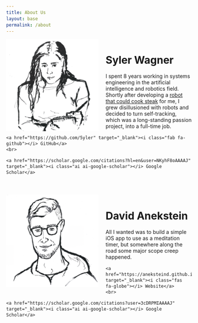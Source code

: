 ```yaml
---
title: About Us
layout: base
permalink: /about
---
```


<head>
    <!-- Adding Font Awesome for icons -->
    <link rel="stylesheet" href="https://cdnjs.cloudflare.com/ajax/libs/font-awesome/6.0.0-beta3/css/all.min.css">
    <link rel="stylesheet" href="https://cdn.jsdelivr.net/npm/academicons@1.9.1/css/academicons.min.css">

</head>

<div style="overflow: hidden; margin-bottom: 40px;">
    <img src="/assets/syler.png" alt="Syler's section image" style="width: 250px; float: left; margin-right: 20px">
    <h1>Syler Wagner</h1>
    <p>I spent 8 years working in systems engineering in the artificial intelligence and robotics field. Shortly after developing a <a href="https://www.dexai.com/media?wchannelid=jnfauunvc0&wmediaid=19do0jl3ul" target="_blank">robot that could cook steak</a> for me, I grew disillusioned with robots and decided to turn self-tracking, which was a long-standing passion project, into a full-time job.</p>

<!-- GitHub -->
    <a href="https://github.com/5yler" target="_blank"><i class="fab fa-github"></i> GitHub</a>
    <br>

<!-- Google Scholar -->
    <a href="https://scholar.google.com/citations?hl=en&user=NKyhF8oAAAAJ" target="_blank"><i class="ai ai-google-scholar"></i> Google Scholar</a>
</div>


<div style="overflow: hidden; margin-bottom: 40px;">
    <img src="/assets/david.png" alt="David's section image" style="width: 250px; float: left; margin-right: 20px">
    <h1>David Anekstein</h1>
    <p>All I wanted was to build a simple iOS app to use as a meditation timer, but somewhere along the road some major scope creep happened.</p>

<!-- Website -->
    <a href="https://aneksteind.github.io/posts.html" target="_blank"><i class="fas fa-globe"></i> Website</a>
    <br>
    
<!-- GitHub -->
<!-- <a href="https://github.com/aneksteind" target="_blank"><i class="fab fa-github"></i> GitHub</a>
    <br> -->

<!-- Google Scholar -->
    <a href="https://scholar.google.com/citations?user=3cDRPMIAAAAJ" target="_blank"><i class="ai ai-google-scholar"></i> Google Scholar</a>

</div>